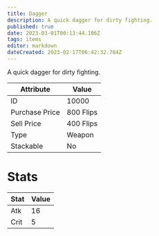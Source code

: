 ```yaml
---
title: Dagger
description: A quick dagger for dirty fighting.
published: true
date: 2023-03-01T00:13:44.106Z
tags: items
editor: markdown
dateCreated: 2023-02-17T06:42:32.784Z
---
```


A quick dagger for dirty fighting.

|Attribute|Value|
|-|-|
|ID|10000|
|Purchase Price|800 Flips|
|Sell Price|400 Flips|
|Type|Weapon|
|Stackable|No|

# Stats
|Stat|Value|
|-|-|
|Atk|16|
|Crit|5|

